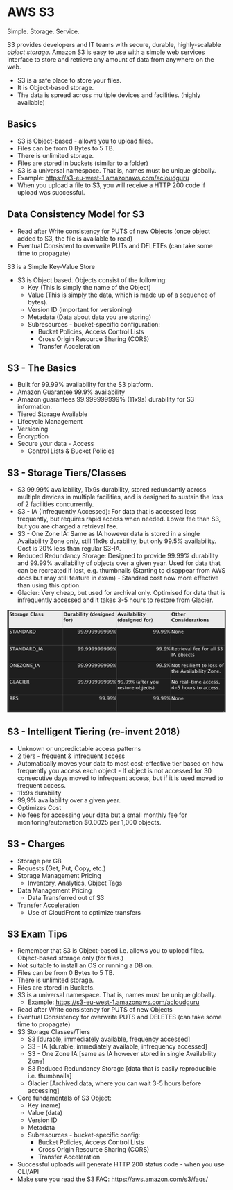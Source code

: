 # AWS S3

Simple. Storage. Service.

S3 provides developers and IT teams with secure, durable, highly-scalable *object storage*.
Amazon S3 is easy to use with a simple web services interface to store and retrieve any amount
of data from anywhere on the web.

* S3 is a safe place to store your files.
* It is Object-based storage.
* The data is spread across multiple devices and facilities. (highly available)

## Basics

* S3 is Object-based - allows you to upload files.
* Files can be from 0 Bytes to 5 TB.
* There is unlimited storage.
* Files are stored in buckets (similar to a folder)
* S3 is a universal namespace. That is, names must be unique globally.
* Example: https://s3-eu-west-1.amazonaws.com/acloudguru
* When you upload a file to S3, you will receive a HTTP 200 code if upload was successful.

## Data Consistency Model for S3

* Read after Write consistency for PUTS of new Objects (once object added to S3, the file is available to read)
* Eventual Consistent to overwrite PUTs and DELETEs (can take some time to propagate)

S3 is a Simple Key-Value Store
* S3 is Object based. Objects consist of the following:
    * Key (This is simply the name of the Object)
    * Value (This is simply the data, which is made up of a sequence of bytes).
    * Version ID (important for versioning)
    * Metadata (Data about data you are storing)
    * Subresources - bucket-specific configuration:
        * Bucket Policies, Access Control Lists
        * Cross Origin Resource Sharing (CORS)
        * Transfer Acceleration

## S3 - The Basics

* Built for 99.99% availability for the S3 platform.
* Amazon Guarantee 99.9% availability
* Amazon guarantees 99.999999999% (11x9s) durability for S3 information.
* Tiered Storage Available
* Lifecycle Management
* Versioning
* Encryption
* Secure your data - Access
    * Control Lists & Bucket Policies

## S3 - Storage Tiers/Classes

* S3 99.99% availability, 11x9s durability, stored redundantly across multiple devices
in multiple facilities, and is designed to sustain the loss of 2 facilities concurrently.      
* S3 - IA (Infrequently Accessed): For data that is accessed less frequently, but requires
rapid access when needed. Lower fee than S3, but you are charged a retrieval fee.
* S3 - One Zone IA: Same as IA however data is stored in a single Availability Zone only, still
11x9s durability, but only 99.5% availability. Cost is 20% less than regular S3-IA.
* Reduced Redundancy Storage: Designed to provide 99.99% durability and 99.99% availability
of objects over a given year. Used for data that can be recreated if lost, e.g. thumbnails
(Starting to disappear from AWS docs but may still feature in exam) - Standard cost now more effective than using this option.
* Glacier: Very cheap, but used for archival only. Optimised for data that is infrequently accessed and
it takes 3-5 hours to restore from Glacier.

<img src="../../images/s3-storage-classes.png"/>

## S3 - Intelligent Tiering (re-invent 2018)

* Unknown or unpredictable access patterns
* 2 tiers - frequent & infrequent access
* Automatically moves your data to most cost-effective tier based on how frequently you access each object - If object
is not accessed for 30 consecutive days moved to infrequent access, but if it is used moved to frequent access.
* 11x9s durability
* 99,9% availability over a given year.
* Optimizes Cost
* No fees for accessing your data but a small monthly fee for monitoring/automation $0.0025 per 1,000 objects.

## S3 - Charges

* Storage per GB
* Requests (Get, Put, Copy, etc.)
* Storage Management Pricing
    * Inventory, Analytics, Object Tags
* Data Management Pricing
    * Data Transferred out of S3
* Transfer Acceleration
    * Use of CloudFront to optimize transfers

## S3 Exam Tips

* Remember that S3 is Object-based i.e. allows you to upload files. Object-based storage only (for files.)
* Not suitable to install an OS or running a DB on.
* Files can be from 0 Bytes to 5 TB.
* There is unlimited storage.
* Files are stored in Buckets.
* S3 is a universal namespace. That is, names must be unique globally.
    * Example: https://s3-eu-west-1.amazonaws.com/acloudguru
* Read after Write consistency for PUTS of new Objects
* Eventual Consistency for overwrite PUTS and DELETES (can take some time to propagate)
* S3 Storage Classes/Tiers
    * S3 [durable, immediately available, frequency accessed]
    * S3 - IA [durable, immediately available, infrequency accessed]
    * S3 - One Zone IA [same as IA however stored in single Availability Zone]
    * S3 Reduced Redundancy Storage [data that is easily reproducible i.e. thumbnails]
    * Glacier [Archived data, where you can wait 3-5 hours before accessing]
* Core fundamentals of S3 Object:
    * Key (name)
    * Value (data)
    * Version ID
    * Metadata
    * Subresources - bucket-specific config:
        * Bucket Policies, Access Control Lists
        * Cross Origin Resource Sharing (CORS)
        * Transfer Acceleration
* Successful uploads will generate  HTTP 200 status code - when you use CLI/API
* Make sure you read the S3 FAQ: https://aws.amazon.com/s3/faqs/
